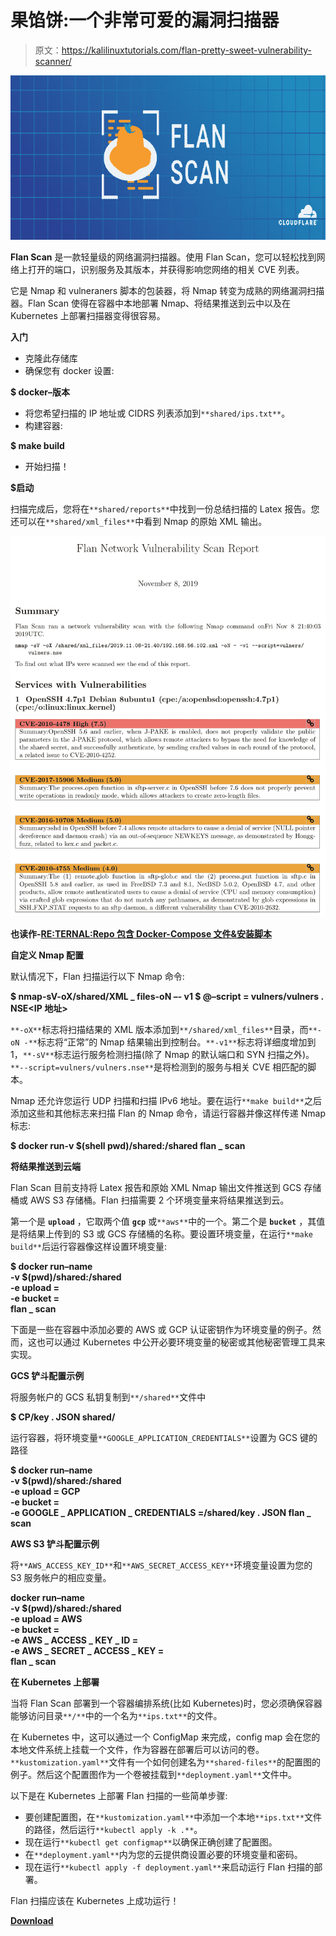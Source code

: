 # 果馅饼:一个非常可爱的漏洞扫描器

> 原文：<https://kalilinuxtutorials.com/flan-pretty-sweet-vulnerability-scanner/>

[![Flan : A Pretty Sweet Vulnerability Scanner](img//37bad40c7550f6165c8c08c7cc193842.png "Flan : A Pretty Sweet Vulnerability Scanner")](https://1.bp.blogspot.com/-ZaR5eHky304/Xd2Yr1Bin8I/AAAAAAAADpA/507oack0dJYVl-EfwoFMEDBjVWcrG-TsgCLcBGAsYHQ/s1600/Flan-1%25281%2529.png)

**Flan Scan** 是一款轻量级的网络漏洞扫描器。使用 Flan Scan，您可以轻松找到网络上打开的端口，识别服务及其版本，并获得影响您网络的相关 CVE 列表。

它是 Nmap 和 vulneraners 脚本的包装器，将 Nmap 转变为成熟的网络漏洞扫描器。Flan Scan 使得在容器中本地部署 Nmap、将结果推送到云中以及在 Kubernetes 上部署扫描器变得很容易。

**入门**

*   克隆此存储库
*   确保您有 docker 设置:

**$ docker–版本**

*   将您希望扫描的 IP 地址或 CIDRS 列表添加到`**shared/ips.txt**`。
*   构建容器:

**$ make build**

*   开始扫描！

**$启动**

扫描完成后，您将在`**shared/reports**`中找到一份总结扫描的 Latex 报告。您还可以在`**shared/xml_files**`中看到 Nmap 的原始 XML 输出。

![](img//e02a8be1a78a9da15bd7cc7f3a6f7bbc.png)

**也读作-[RE:TERNAL:Repo 包含 Docker-Compose 文件&安装脚本](https://kalilinuxtutorials.com/reternal-repo-containing-docker-compose-files-setup-scripts/)**

**自定义 Nmap 配置**

默认情况下，Flan 扫描运行以下 Nmap 命令:

**$ nmap-sV-oX/shared/XML _ files-oN –- v1 $ @–script = vulners/vulners . NSE<IP 地址>**

`**-oX**`标志将扫描结果的 XML 版本添加到`**/shared/xml_files**`目录，而`**-oN -**`标志将“正常”的 Nmap 结果输出到控制台。`**-v1**`标志将详细度增加到 1，`**-sV**`标志运行服务检测扫描(除了 Nmap 的默认端口和 SYN 扫描之外)。`**--script=vulners/vulners.nse**`是将检测到的服务与相关 CVE 相匹配的脚本。

Nmap 还允许您运行 UDP 扫描和扫描 IPv6 地址。要在运行`**make build**`之后添加这些和其他标志来扫描 Flan 的 Nmap 命令，请运行容器并像这样传递 Nmap 标志:

**$ docker run-v $(shell pwd)/shared:/shared flan _ scan<Nmap-flags>**

**将结果推送到云端**

Flan Scan 目前支持将 Latex 报告和原始 XML Nmap 输出文件推送到 GCS 存储桶或 AWS S3 存储桶。Flan 扫描需要 2 个环境变量来将结果推送到云。

第一个是 **`upload`** ，它取两个值 **`gcp`** 或`**aws**`中的一个。第二个是 **`bucket`** ，其值是将结果上传到的 S3 或 GCS 存储桶的名称。要设置环境变量，在运行`**make build**`后运行容器像这样设置环境变量:

**$ docker run–name \
-v $(pwd)/shared:/shared \
-e upload = \
-e bucket = \
flan _ scan**

下面是一些在容器中添加必要的 AWS 或 GCP 认证密钥作为环境变量的例子。然而，这也可以通过 Kubernetes 中公开必要环境变量的秘密或其他秘密管理工具来实现。

**GCS 铲斗配置示例**

将服务帐户的 GCS 私钥复制到`**/shared**`文件中

**$ CP<path-to-local-GCS-key>/key . JSON shared/**

运行容器，将环境变量`**GOOGLE_APPLICATION_CREDENTIALS**`设置为 GCS 键的路径

**$ docker run–name \
-v $(pwd)/shared:/shared \
-e upload = GCP \
-e bucket = \
-e GOOGLE _ APPLICATION _ CREDENTIALS =/shared/key . JSON
flan _ scan**

**AWS S3 铲斗配置示例**

将`**AWS_ACCESS_KEY_ID**`和`**AWS_SECRET_ACCESS_KEY**`环境变量设置为您的 S3 服务帐户的相应变量。

**docker run–name \
-v $(pwd)/shared:/shared \
-e upload = AWS \
-e bucket = \
-e AWS _ ACCESS _ KEY _ ID = \
-e AWS _ SECRET _ ACCESS _ KEY = \
flan _ scan**

**在 Kubernetes 上部署**

当将 Flan Scan 部署到一个容器编排系统(比如 Kubernetes)时，您必须确保容器能够访问目录`**/**`中的一个名为`**ips.txt**`的文件。

在 Kubernetes 中，这可以通过一个 ConfigMap 来完成，config map 会在您的本地文件系统上挂载一个文件，作为容器在部署后可以访问的卷。`**kustomization.yaml**`文件有一个如何创建名为`**shared-files**`的配置图的例子。然后这个配置图作为一个卷被挂载到`**deployment.yaml**`文件中。

以下是在 Kubernetes 上部署 Flan 扫描的一些简单步骤:

*   要创建配置图，在`**kustomization.yaml**`中添加一个本地`**ips.txt**`文件的路径，然后运行`**kubectl apply -k .**`。
*   现在运行`**kubectl get configmap**`以确保正确创建了配置图。
*   在`**deployment.yaml**`内为您的云提供商设置必要的环境变量和密码。
*   现在运行`**kubectl apply -f deployment.yaml**`来启动运行 Flan 扫描的部署。

Flan 扫描应该在 Kubernetes 上成功运行！

[**Download**](https://github.com/cloudflare/flan)